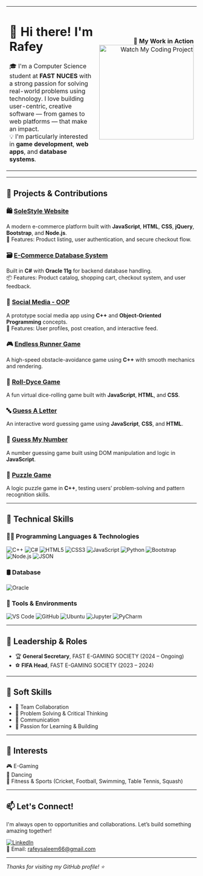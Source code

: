 <table>
<tr>
<td>

# 👋 Hi there! I'm Rafey

🎓 I'm a Computer Science student at **FAST NUCES** with a strong passion for solving real-world problems using technology. I love building user-centric, creative software — from games to web platforms — that make an impact.  
💡 I'm particularly interested in **game development**, **web apps**, and **database systems**.

</td>
<td align="right">

🎥 **My Work in Action**  
<a href="https://www.youtube.com/watch?v=dQw4w9WgXcQ" target="_blank">
  <img src="https://img.youtube.com/vi/dQw4w9WgXcQ/0.jpg" alt="Watch My Coding Project" width="250" />
</a>

</td>
</tr>
</table>

---

## 💼 Projects & Contributions

### 🛍️ [SoleStyle Website](https://github.com/yourusername/SoleStyle_Website)
A modern e-commerce platform built with **JavaScript**, **HTML**, **CSS**, **jQuery**, **Bootstrap**, and **Node.js**.  
🔐 Features: Product listing, user authentication, and secure checkout flow.

### 🗃️ [E-Commerce Database System](https://github.com/yourusername/E-Commerce-Database)
Built in **C#** with **Oracle 11g** for backend database handling.  
📦 Features: Product catalog, shopping cart, checkout system, and user feedback.

### 🧠 [Social Media - OOP](https://github.com/yourusername/Social-Media-OOP-)
A prototype social media app using **C++** and **Object-Oriented Programming** concepts.  
👥 Features: User profiles, post creation, and interactive feed.

### 🎮 [Endless Runner Game](https://github.com/yourusername/Endless-Runner-Game)
A high-speed obstacle-avoidance game using **C++** with smooth mechanics and rendering.

### 🎲 [Roll-Dyce Game](https://github.com/yourusername/Roll-Dyce-Game)
A fun virtual dice-rolling game built with **JavaScript**, **HTML**, and **CSS**.

### 🔤 [Guess A Letter](https://github.com/yourusername/Guess-A-Letter)
An interactive word guessing game using **JavaScript**, **CSS**, and **HTML**.

### 🔢 [Guess My Number](https://github.com/yourusername/Guess-My-Number)
A number guessing game built using DOM manipulation and logic in **JavaScript**.

### 🧩 [Puzzle Game](https://github.com/yourusername/Puzzle-Game)
A logic puzzle game in **C++**, testing users’ problem-solving and pattern recognition skills.

---

## 🧠 Technical Skills

### 👨‍💻 Programming Languages & Technologies
![C++](https://img.shields.io/badge/C++-00599C?style=flat&logo=cplusplus&logoColor=white)
![C#](https://img.shields.io/badge/C%23-239120?style=flat&logo=c-sharp&logoColor=white)
![HTML5](https://img.shields.io/badge/HTML5-E34F26?style=flat&logo=html5&logoColor=white)
![CSS3](https://img.shields.io/badge/CSS3-1572B6?style=flat&logo=css3&logoColor=white)
![JavaScript](https://img.shields.io/badge/JavaScript-F7DF1E?style=flat&logo=javascript&logoColor=black)
![Python](https://img.shields.io/badge/Python-3776AB?style=flat&logo=python&logoColor=white)
![Bootstrap](https://img.shields.io/badge/Bootstrap-7952B3?style=flat&logo=bootstrap&logoColor=white)
![Node.js](https://img.shields.io/badge/Node.js-339933?style=flat&logo=nodedotjs&logoColor=white)
![JSON](https://img.shields.io/badge/JSON-000000?style=flat&logo=json&logoColor=white)

### 🛢️ Database
![Oracle](https://img.shields.io/badge/Oracle_11g-F80000?style=flat&logo=oracle&logoColor=white)

### 🧰 Tools & Environments
![VS Code](https://img.shields.io/badge/VS--Code-007ACC?style=flat&logo=visualstudiocode&logoColor=white)
![GitHub](https://img.shields.io/badge/GitHub-181717?style=flat&logo=github&logoColor=white)
![Ubuntu](https://img.shields.io/badge/Ubuntu-E95420?style=flat&logo=ubuntu&logoColor=white)
![Jupyter](https://img.shields.io/badge/Jupyter-F37626?style=flat&logo=jupyter&logoColor=white)
![PyCharm](https://img.shields.io/badge/PyCharm-000000?style=flat&logo=pycharm&logoColor=white)

---

## 🧭 Leadership & Roles

- 🏆 **General Secretary**, FAST E-GAMING SOCIETY (2024 – Ongoing)  
- ⚽ **FIFA Head**, FAST E-GAMING SOCIETY (2023 – 2024)

---

## 🌟 Soft Skills

- 🤝 Team Collaboration  
- 🧠 Problem Solving & Critical Thinking  
- 💬 Communication  
- 🚀 Passion for Learning & Building

---

## 🎯 Interests

🎮 E-Gaming  
💃 Dancing  
💪 Fitness & Sports (Cricket, Football, Swimming, Table Tennis, Squash)

---

## 📫 Let's Connect!

I'm always open to opportunities and collaborations. Let’s build something amazing together!

[![LinkedIn](https://img.shields.io/badge/LinkedIn-blue?style=flat&logo=linkedin&logoColor=white)](https://www.linkedin.com/in/yourprofile)  
📧 Email: rafeysaleem66@gmail.com

---

*Thanks for visiting my GitHub profile! ⭐*
